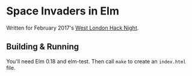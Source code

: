 # Space Invaders in Elm

Written for February 2017's [West London Hack Night](http://www.meetup.com/West-London-Hack-Night/).

## Building & Running

You'll need Elm 0.18 and elm-test. Then call `make` to create an `index.html` file.
